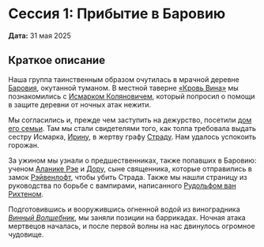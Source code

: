 # Сессия 1: Прибытие в Баровию

**Дата:** 31 мая 2025

## Краткое описание

Наша группа таинственным образом очутилась в мрачной деревне [Баровия](../locations/barovia-village.md), окутанной туманом. В местной таверне [«Кровь Вина»](../locations/blood-of-the-vine-tavern.md) мы познакомились с [Исмарком Коляновичем](../characters/npc/ismark-kolyanovich.md), который попросил о помощи в защите деревни от ночных атак нежити.

Мы согласились и, прежде чем заступить на дежурство, посетили [дом его семьи](../locations/kolyans-house.md). Там мы стали свидетелями того, как толпа требовала выдать сестру Исмарка, [Ирину](../characters/npc/ireena-kolyana.md), в жертву графу [Страду](../characters/npc/strahd-von-zarovich.md). Нам удалось успокоить горожан.

За ужином мы узнали о предшественниках, также попавших в Баровию: ученом [Аланике Рэе](../characters/npc/alanik-ray.md) и [Дору](../characters/npc/doru.md), сыне священника, которые отправились в замок [Рэйвенлофт](../locations/ravenloft.md), чтобы убить Страда. Также мы нашли страницу из руководства по борьбе с вампирами, написанного [Рудольфом ван Рихтеном](../characters/npc/rudolph-van-richten.md).

Подготовившись и вооружившись огненной водой из виноградника [*Винный Волшебник*](../locations/wizard-of-wines-winery.md), мы заняли позиции на баррикадах. Ночная атака мертвецов началась, и после первой волны на нас двинулось огромное чудовище.
